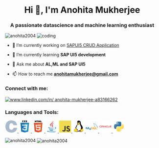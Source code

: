 <h1 align="center">Hi 👋, I'm Anohita Mukherjee</h1>
<h3 align="center">A passionate datascience and machine learning enthusiast</h3>

<img align="right" alt="coding" width="400" src="https://media.giphy.com/media/rsUGLKwgSvSxmq1VrZ/giphy.gif">
<p align="left"> <img src="https://komarev.com/ghpvc/?username=anohita2004&label=Profile%20views&color=0e75b6&style=flat" alt="anohita2004" /> </p>

- 🔭 I’m currently working on [SAPUI5 CRUD Application](https://github.com/Anohita2004/SAPUI5-CRUD-APP.git)

- 🌱 I’m currently learning **SAP UI5 development**

- 💬 Ask me about **AL,ML and SAP UI5**

- 📫 How to reach me **anohitamukherjee@gmail.com**

<h3 align="left">Connect with me:</h3>
<p align="left">
<a href="https://linkedin.com/in/www.linkedin.com/in/ anohita-mukherjee-a83166262" target="blank"><img align="center" src="https://raw.githubusercontent.com/rahuldkjain/github-profile-readme-generator/master/src/images/icons/Social/linked-in-alt.svg" alt="www.linkedin.com/in/ anohita-mukherjee-a83166262" height="30" width="40" /></a>
</p>

<h3 align="left">Languages and Tools:</h3>
<p align="left"> <a href="https://www.cprogramming.com/" target="_blank" rel="noreferrer"> <img src="https://raw.githubusercontent.com/devicons/devicon/master/icons/c/c-original.svg" alt="c" width="40" height="40"/> </a> <a href="https://www.w3schools.com/css/" target="_blank" rel="noreferrer"> <img src="https://raw.githubusercontent.com/devicons/devicon/master/icons/css3/css3-original-wordmark.svg" alt="css3" width="40" height="40"/> </a> <a href="https://www.w3.org/html/" target="_blank" rel="noreferrer"> <img src="https://raw.githubusercontent.com/devicons/devicon/master/icons/html5/html5-original-wordmark.svg" alt="html5" width="40" height="40"/> </a> <a href="https://www.java.com" target="_blank" rel="noreferrer"> <img src="https://raw.githubusercontent.com/devicons/devicon/master/icons/java/java-original.svg" alt="java" width="40" height="40"/> </a> <a href="https://developer.mozilla.org/en-US/docs/Web/JavaScript" target="_blank" rel="noreferrer"> <img src="https://raw.githubusercontent.com/devicons/devicon/master/icons/javascript/javascript-original.svg" alt="javascript" width="40" height="40"/> </a> <a href="https://www.linux.org/" target="_blank" rel="noreferrer"> <img src="https://raw.githubusercontent.com/devicons/devicon/master/icons/linux/linux-original.svg" alt="linux" width="40" height="40"/> </a> <a href="https://www.mysql.com/" target="_blank" rel="noreferrer"> <img src="https://raw.githubusercontent.com/devicons/devicon/master/icons/mysql/mysql-original-wordmark.svg" alt="mysql" width="40" height="40"/> </a> <a href="https://www.oracle.com/" target="_blank" rel="noreferrer"> <img src="https://raw.githubusercontent.com/devicons/devicon/master/icons/oracle/oracle-original.svg" alt="oracle" width="40" height="40"/> </a> <a href="https://www.python.org" target="_blank" rel="noreferrer"> <img src="https://raw.githubusercontent.com/devicons/devicon/master/icons/python/python-original.svg" alt="python" width="40" height="40"/> </a> </p>

<p><img align="left" src="https://github-readme-stats.vercel.app/api/top-langs?username=anohita2004&show_icons=true&locale=en&layout=compact" alt="anohita2004" /></p>

<p>&nbsp;<img align="center" src="https://github-readme-stats.vercel.app/api?username=anohita2004&show_icons=true&locale=en" alt="anohita2004" /></p>

